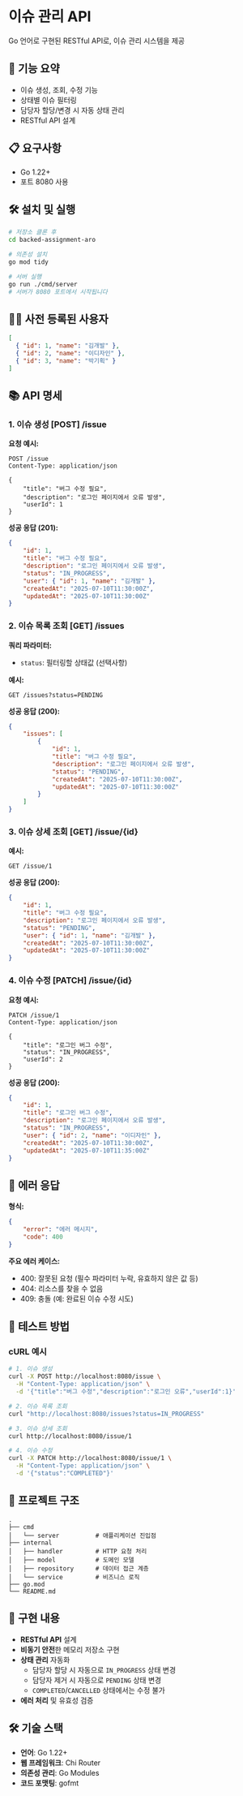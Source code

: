 # 이슈 관리 API 

Go 언어로 구현된 RESTful API로, 이슈 관리 시스템을 제공

## 🚀 기능 요약

- 이슈 생성, 조회, 수정 기능
- 상태별 이슈 필터링
- 담당자 할당/변경 시 자동 상태 관리
- RESTful API 설계

## 📋 요구사항

- Go 1.22+
- 포트 8080 사용

## 🛠️ 설치 및 실행

```bash
# 저장소 클론 후
cd backed-assignment-aro

# 의존성 설치
go mod tidy

# 서버 실행
go run ./cmd/server
# 서버가 8080 포트에서 시작됩니다
```

## 🧑‍💻 사전 등록된 사용자

```json
[
  { "id": 1, "name": "김개발" },
  { "id": 2, "name": "이디자인" },
  { "id": 3, "name": "박기획" }
]
```

## 📚 API 명세

### 1. 이슈 생성 [POST] /issue

**요청 예시:**
```http
POST /issue
Content-Type: application/json

{
    "title": "버그 수정 필요",
    "description": "로그인 페이지에서 오류 발생",
    "userId": 1
}
```

**성공 응답 (201):**
```json
{
    "id": 1,
    "title": "버그 수정 필요",
    "description": "로그인 페이지에서 오류 발생",
    "status": "IN_PROGRESS",
    "user": { "id": 1, "name": "김개발" },
    "createdAt": "2025-07-10T11:30:00Z",
    "updatedAt": "2025-07-10T11:30:00Z"
}
```

### 2. 이슈 목록 조회 [GET] /issues

**쿼리 파라미터:**
- `status`: 필터링할 상태값 (선택사항)

**예시:**
```http
GET /issues?status=PENDING
```

**성공 응답 (200):**
```json
{
    "issues": [
        {
            "id": 1,
            "title": "버그 수정 필요",
            "description": "로그인 페이지에서 오류 발생",
            "status": "PENDING",
            "createdAt": "2025-07-10T11:30:00Z",
            "updatedAt": "2025-07-10T11:30:00Z"
        }
    ]
}
```

### 3. 이슈 상세 조회 [GET] /issue/{id}

**예시:**
```http
GET /issue/1
```

**성공 응답 (200):**
```json
{
    "id": 1,
    "title": "버그 수정 필요",
    "description": "로그인 페이지에서 오류 발생",
    "status": "PENDING",
    "user": { "id": 1, "name": "김개발" },
    "createdAt": "2025-07-10T11:30:00Z",
    "updatedAt": "2025-07-10T11:30:00Z"
}
```

### 4. 이슈 수정 [PATCH] /issue/{id}

**요청 예시:**
```http
PATCH /issue/1
Content-Type: application/json

{
    "title": "로그인 버그 수정",
    "status": "IN_PROGRESS",
    "userId": 2
}
```

**성공 응답 (200):**
```json
{
    "id": 1,
    "title": "로그인 버그 수정",
    "description": "로그인 페이지에서 오류 발생",
    "status": "IN_PROGRESS",
    "user": { "id": 2, "name": "이디자인" },
    "createdAt": "2025-07-10T11:30:00Z",
    "updatedAt": "2025-07-10T11:35:00Z"
}
```

## 🚨 에러 응답

**형식:**
```json
{
    "error": "에러 메시지",
    "code": 400
}
```

**주요 에러 케이스:**
- 400: 잘못된 요청 (필수 파라미터 누락, 유효하지 않은 값 등)
- 404: 리소스를 찾을 수 없음
- 409: 충돌 (예: 완료된 이슈 수정 시도)

## 🧪 테스트 방법

### cURL 예시

```bash
# 1. 이슈 생성
curl -X POST http://localhost:8080/issue \
  -H "Content-Type: application/json" \
  -d '{"title":"버그 수정","description":"로그인 오류","userId":1}'

# 2. 이슈 목록 조회
curl "http://localhost:8080/issues?status=IN_PROGRESS"

# 3. 이슈 상세 조회
curl http://localhost:8080/issue/1

# 4. 이슈 수정
curl -X PATCH http://localhost:8080/issue/1 \
  -H "Content-Type: application/json" \
  -d '{"status":"COMPLETED"}'
```

## 📂 프로젝트 구조

```
.
├── cmd
│   └── server          # 애플리케이션 진입점
├── internal
│   ├── handler         # HTTP 요청 처리
│   ├── model           # 도메인 모델
│   ├── repository      # 데이터 접근 계층
│   └── service         # 비즈니스 로직
├── go.mod
└── README.md
```

## 📝 구현 내용

- **RESTful API** 설계
- **비동기 안전**한 메모리 저장소 구현
- **상태 관리** 자동화
  - 담당자 할당 시 자동으로 `IN_PROGRESS` 상태 변경
  - 담당자 제거 시 자동으로 `PENDING` 상태 변경
  - `COMPLETED`/`CANCELLED` 상태에서는 수정 불가
- **에러 처리** 및 유효성 검증

## 🛠 기술 스택

- **언어**: Go 1.22+
- **웹 프레임워크**: Chi Router
- **의존성 관리**: Go Modules
- **코드 포맷팅**: gofmt
